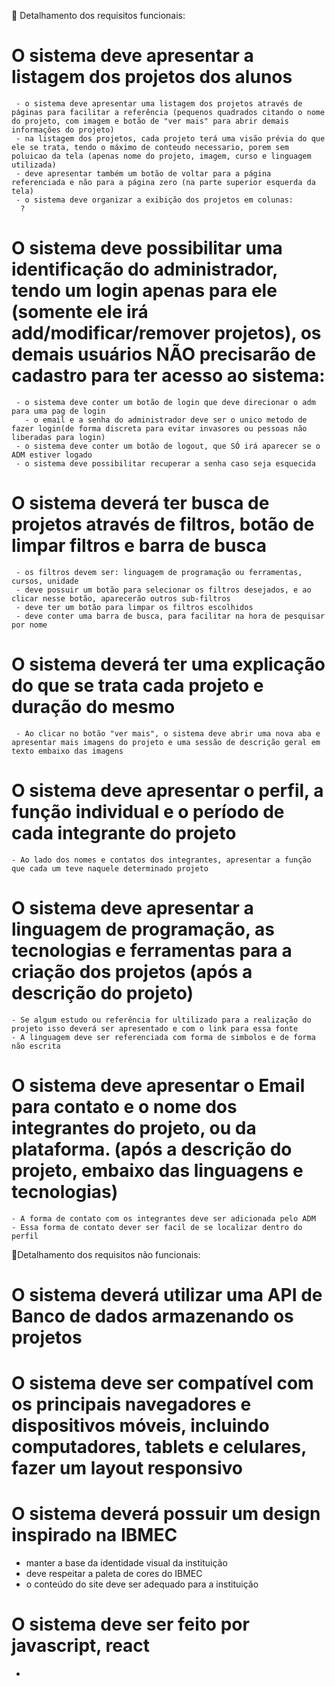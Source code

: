 🔦 Detalhamento dos requisitos funcionais:


 # O sistema deve apresentar a listagem dos projetos dos alunos
     - o sistema deve apresentar uma listagem dos projetos através de páginas para facilitar a referência (pequenos quadrados citando o nome do projeto, com imagem e botão de "ver mais" para abrir demais informações do projeto)
     - na listagem dos projetos, cada projeto terá uma visão prévia do que ele se trata, tendo o máximo de conteudo necessario, porem sem poluicao da tela (apenas nome do projeto, imagem, curso e linguagem utilizada)
     - deve apresentar também um botão de voltar para a página referenciada e não para a página zero (na parte superior esquerda da tela)
     - ⁠o sistema deve organizar a exibição dos projetos em colunas:
      ?
 # O sistema deve possibilitar uma identificação do administrador, tendo um login apenas para ele (somente ele irá add/modificar/remover projetos), os demais usuários NÃO precisarão de cadastro para ter acesso ao sistema:
     - o sistema deve conter um botão de login que deve direcionar o adm para uma pag de login
       - o email e a senha do administrador deve ser o unico metodo de fazer login(de forma discreta para evitar invasores ou pessoas não liberadas para login)
     - o sistema deve conter um botão de logout, que SÓ irá aparecer se o ADM estiver logado
     - o sistema deve possibilitar recuperar a senha caso seja esquecida
 # O sistema deverá ter busca de projetos através de filtros, botão de limpar filtros e barra de busca
     - os filtros devem ser: linguagem de programação ou ferramentas, cursos, unidade
     - deve possuir um botão para selecionar os filtros desejados, e ao clicar nesse botão, aparecerão outros sub-filtros
     - deve ter um botão para limpar os filtros escolhidos
     - deve conter uma barra de busca, para facilitar na hora de pesquisar por nome
 # O sistema deverá ter uma explicação do que se trata cada projeto e duração do mesmo
     - Ao clicar no botão "ver mais", o sistema deve abrir uma nova aba e apresentar mais imagens do projeto e uma sessão de descrição geral em texto embaixo das imagens 
 # O sistema deve apresentar o perfil, a função individual e o período de cada integrante do projeto
    - Ao lado dos nomes e contatos dos integrantes, apresentar a função que cada um teve naquele determinado projeto
# O sistema deve apresentar a linguagem de programação, as tecnologias e ferramentas para a criação dos projetos (após a descrição do projeto)
    - Se algum estudo ou referência for ultilizado para a realização do projeto isso deverá ser apresentado e com o link para essa fonte
    - A linguagem deve ser referenciada com forma de simbolos e de forma não escrita
# O sistema deve apresentar o Email para contato e o nome dos integrantes do projeto, ou da plataforma. (após a descrição do projeto, embaixo das linguagens e tecnologias)
    - A forma de contato com os integrantes deve ser adicionada pelo ADM 
    - Essa forma de contato dever ser facil de se localizar dentro do perfil


🔦Detalhamento dos requisitos não funcionais:

 # O sistema deverá utilizar uma API de Banco de dados armazenando os projetos

# O sistema deve ser compatível com os principais navegadores e dispositivos móveis, incluindo computadores, tablets e celulares, fazer um layout responsivo

# O sistema deverá possuir um design inspirado na IBMEC
- manter a base da identidade visual da instituição
- deve respeitar a paleta de cores do IBMEC
- o conteúdo do site deve ser adequado para a instituição    


# O sistema deve ser feito por javascript, react
-

